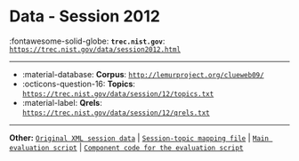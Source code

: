 # Data - Session 2012 

:fontawesome-solid-globe: **`trec.nist.gov`**: [`https://trec.nist.gov/data/session2012.html`](https://trec.nist.gov/data/session2012.html)

---

- :material-database: **Corpus**: [`http://lemurproject.org/clueweb09/`](http://lemurproject.org/clueweb09/)
- :octicons-question-16: **Topics**: [`https://trec.nist.gov/data/session/12/topics.txt`](https://trec.nist.gov/data/session/12/topics.txt)
- :material-label: **Qrels**: [`https://trec.nist.gov/data/session/12/qrels.txt`](https://trec.nist.gov/data/session/12/qrels.txt)


---

**Other:** [`Original XML session data`](https://trec.nist.gov/data/session/12/sessiontrack2012.txt) | [`Session-topic mapping file`](https://trec.nist.gov/data/session/12/sessiontopicmap.txt) | [`Main evaluation script`](https://trec.nist.gov/data/session/12/session_eval_main.py) | [`Component code for the evaluation script`](https://trec.nist.gov/data/session/12/session_eval.py)
